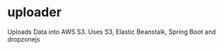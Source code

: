 uploader
========

Uploads Data into AWS S3. Uses S3, Elastic Beanstalk, Spring Boot and dropzonejs
